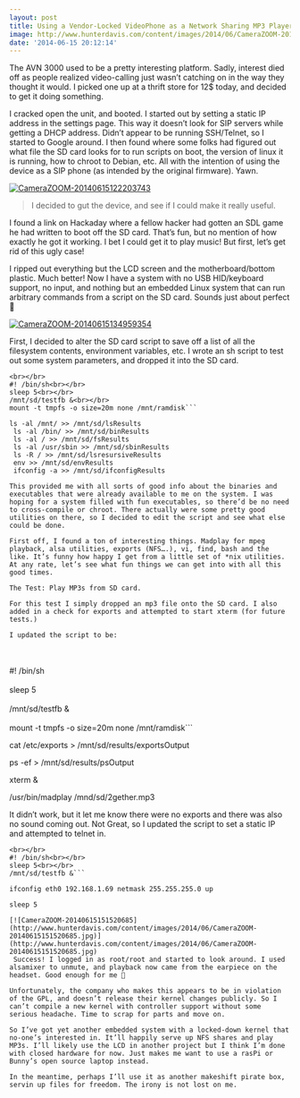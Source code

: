 ```yaml
---
layout: post
title: Using a Vendor-Locked VideoPhone as a Network Sharing MP3 Player
image: http://www.hunterdavis.com/content/images/2014/06/CameraZOOM-20140615151520685.jpg
date: '2014-06-15 20:12:14'
---
```



The AVN 3000 used to be a pretty interesting platform. Sadly, interest died off as people realized video-calling just wasn’t catching on in the way they thought it would. I picked one up at a thrift store for 12$ today, and decided to get it doing something.

I cracked open the unit, and booted. I started out by setting a static IP address in the settings page. This way it doesn’t look for SIP servers while getting a DHCP address. Didn’t appear to be running SSH/Telnet, so I started to Google around. I then found where some folks had figured out what file the SD card looks for to run scripts on boot, the version of linux it is running, how to chroot to Debian, etc. All with the intention of using the device as a SIP phone (as intended by the original firmware). Yawn.

[![CameraZOOM-20140615122203743](http://www.hunterdavis.com/content/images/2014/06/CameraZOOM-20140615122203743.jpg)](http://www.hunterdavis.com/content/images/2014/06/CameraZOOM-20140615122203743.jpg)

> I decided to gut the device, and see if I could make it really useful.

I found a link on Hackaday where a fellow hacker had gotten an SDL game he had written to boot off the SD card. That’s fun, but no mention of how exactly he got it working. I bet I could get it to play music! But first, let’s get rid of this ugly case!

I ripped out everything but the LCD screen and the motherboard/bottom plastic. Much better! Now I have a system with no USB HID/keyboard support, no input, and nothing but an embedded Linux system that can run arbitrary commands from a script on the SD card. Sounds just about perfect 🙂

[![CameraZOOM-20140615134959354](http://www.hunterdavis.com/content/images/2014/06/CameraZOOM-20140615134959354.jpg)](http://www.hunterdavis.com/content/images/2014/06/CameraZOOM-20140615134959354.jpg)

First, I decided to alter the SD card script to save off a list of all the filesystem contents, environment variables, etc. I wrote an sh script to test out some system parameters, and dropped it into the SD card.

```
<br></br>
#! /bin/sh<br></br>
sleep 5<br></br>
/mnt/sd/testfb &<br></br>
mount -t tmpfs -o size=20m none /mnt/ramdisk```

ls -al /mnt/ >> /mnt/sd/lsResults  
 ls -al /bin/ >> /mnt/sd/binResults  
 ls -al / >> /mnt/sd/fsResults  
 ls -al /usr/sbin >> /mnt/sd/sbinResults  
 ls -R / >> /mnt/sd/lsresursiveResults  
 env >> /mnt/sd/envResults  
 ifconfig -a >> /mnt/sd/ifconfigResults

This provided me with all sorts of good info about the binaries and executables that were already available to me on the system. I was hoping for a system filled with fun executables, so there’d be no need to cross-compile or chroot. There actually were some pretty good utilities on there, so I decided to edit the script and see what else could be done.

First off, I found a ton of interesting things. Madplay for mpeg playback, alsa utilities, exports (NFS….), vi, find, bash and the like. It’s funny how happy I get from a little set of *nix utilities. At any rate, let’s see what fun things we can get into with all this good times.

The Test: Play MP3s from SD card.

For this test I simply dropped an mp3 file onto the SD card. I also added in a check for exports and attempted to start xterm (for future tests.)

I updated the script to be:  
```
<br></br>
#! /bin/sh<br></br>
sleep 5<br></br>
/mnt/sd/testfb &<br></br>
mount -t tmpfs -o size=20m none /mnt/ramdisk```

cat /etc/exports > /mnt/sd/results/exportsOutput

ps -ef > /mnt/sd/results/psOutput

xterm &

/usr/bin/madplay /mnd/sd/2gether.mp3

It didn’t work, but it let me know there were no exports and there was also no sound coming out. Not Great, so I updated the script to set a static IP and attempted to telnet in.

```
<br></br>
#! /bin/sh<br></br>
sleep 5<br></br>
/mnt/sd/testfb &```

ifconfig eth0 192.168.1.69 netmask 255.255.255.0 up

sleep 5

[![CameraZOOM-20140615151520685](http://www.hunterdavis.com/content/images/2014/06/CameraZOOM-20140615151520685.jpg)](http://www.hunterdavis.com/content/images/2014/06/CameraZOOM-20140615151520685.jpg)  
 Success! I logged in as root/root and started to look around. I used alsamixer to unmute, and playback now came from the earpiece on the headset. Good enough for me 🙂

Unfortunately, the company who makes this appears to be in violation of the GPL, and doesn’t release their kernel changes publicly. So I can’t compile a new kernel with controller support without some serious headache. Time to scrap for parts and move on.

So I’ve got yet another embedded system with a locked-down kernel that no-one’s interested in. It’ll happily serve up NFS shares and play MP3s. I’ll likely use the LCD in another project but I think I’m done with closed hardware for now. Just makes me want to use a rasPi or Bunny’s open source laptop instead.

In the meantime, perhaps I’ll use it as another makeshift pirate box, servin up files for freedom. The irony is not lost on me.


